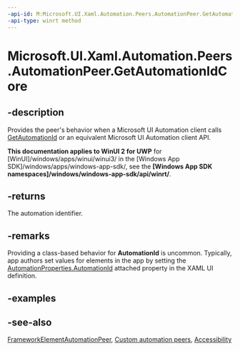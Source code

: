```yaml
---
-api-id: M:Microsoft.UI.Xaml.Automation.Peers.AutomationPeer.GetAutomationIdCore
-api-type: winrt method
---
```


<!-- Method syntax
virtual protected string GetAutomationIdCore()
-->

# Microsoft.UI.Xaml.Automation.Peers.AutomationPeer.GetAutomationIdCore

## -description
Provides the peer's behavior when a Microsoft UI Automation client calls [GetAutomationId](automationpeer_getautomationid_1912681712.md) or an equivalent Microsoft UI Automation client API.

**This documentation applies to WinUI 2 for UWP** for [WinUI]/windows/apps/winui/winui3/ in the [Windows App SDK]/windows/apps/windows-app-sdk/, see the **[Windows App SDK namespaces]/windows/windows-app-sdk/api/winrt/**.

## -returns
The automation identifier.

## -remarks
Providing a class-based behavior for **AutomationId** is uncommon. Typically, app authors set values for elements in the app by setting the [AutomationProperties.AutomationId](/windows/winui/api/microsoft.ui.xaml.automation.automationproperties#xaml-attached-properties) attached property in the XAML UI definition.

## -examples

## -see-also
[FrameworkElementAutomationPeer](frameworkelementautomationpeer.md), [Custom automation peers](/windows/uwp/accessibility/custom-automation-peers), [Accessibility](/windows/uwp/accessibility/accessibility)
